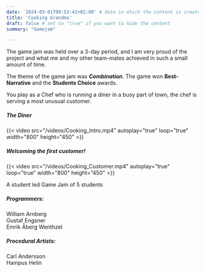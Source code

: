 ```yaml
---
date: '2024-03-01T09:53:42+02:00' # date in which the content is created - defaults to "today"
title: 'Cooking Grandma'
draft: false # set to "true" if you want to hide the content 
summary: "Gamejam"

---
```

The game jam was held over a 3-day period, and I am very proud of the project and what me and my other team-mates achieved in such a small amount of time.

The theme of the game jam was ***Combination***.
The game won **Best-Narrative** and the **Students Choice** awards.

You play as a Chef who is running a diner in a busy part of town, the chef is serving a most unusual customer. <br/>

##### The Diner
{{< video src="/videos/Cooking_Intro.mp4" autoplay="true" loop="true" width="800" height="450" >}}  

 

##### Welcoming the first customer!

{{< video src="/videos/Cooking_Customer.mp4" autoplay="true" loop="true" width="800" height="450" >}}




A student led Game Jam of 5 students  
##### Programmers: 
William Arnberg  
Gustaf Engsner  
Emrik Åberg Wenthzel

##### Procedural Artists:
Carl Andersson  
Hampus Helin
